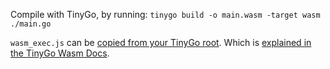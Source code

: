 Compile with TinyGo, by running: `tinygo build -o main.wasm -target wasm ./main.go`

`wasm_exec.js` can be [copied from your TinyGo root](https://github.com/tinygo-org/tinygo/issues/1070). Which is [explained in the TinyGo Wasm Docs](https://tinygo.org/docs/guides/webassembly/wasm/#how-it-works).
